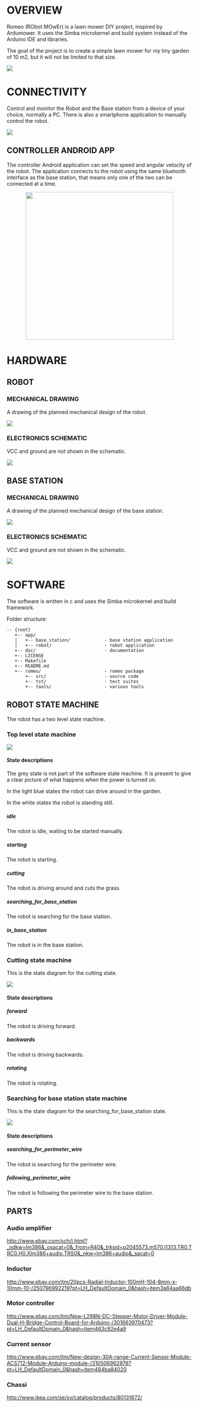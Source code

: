 OVERVIEW
========

Romeo (RObot MOwEr) is a lawn mower DIY project, inspired by
Ardumower. It uses the Simba microkernel and build system instead of
the Arduino IDE and libraries.

The goal of the project is to create a simple lawn mower for my tiny
garden of 10 m2, but it will not be limited to that size.

![](doc/robot.jpg)

CONNECTIVITY
============

Control and monitor the Robot and the Base station from a device of
your choice, normally a PC. There is also a smartphone application to
manually control the robot.

![](doc/connectivity.jpg)

CONTROLLER ANDROID APP
-------------------------
The controller Android application can set the speed and angular
velocity of the robot. The application connects to the robot using the
same bluetooth interface as the base station, that means only one of the two
can be connected at a time.

<div align="center"><img src="doc/controller_app_android.png" width="400"></div>

HARDWARE
========

ROBOT
-----

### MECHANICAL DRAWING

A drawing of the planned mechanical design of the robot.

![](doc/robot_top_left.jpg)

### ELECTRONICS SCHEMATIC

VCC and ground are not shown in the schematic.

![](doc/robot_schematics.jpg)

BASE STATION
------------

### MECHANICAL DRAWING

A drawing of the planned mechanical design of the base station.

![](doc/base_station_top_left.jpg)

### ELECTRONICS SCHEMATIC

VCC and ground are not shown in the schematic.

![](doc/base_station_schematics.jpg)

SOFTWARE
========

The software is written in c and uses the Simba microkernel and build
framework.

Folder structure:

    -- {root}
       +-- app/
       |   +-- base_station/             - base station application
       |   +-- robot/                    - robot application
       +-- doc/                          - documentation
       +-- LICENSE
       +-- Makefile
       +-- README.md
       +-- romeo/                        - romeo package
           +-- src/                      - source code
           +-- tst/                      - test suites
           +-- tools/                    - various tools

ROBOT STATE MACHINE
-------------------
The robot has a two level state machine.

### Top level state machine
![](doc/robot_state_machine.png)

#### State descriptions

The grey state is not part of the software state machine. It is
present to give a clear picture of what happens when the power is
turned on.

In the light blue states the robot can drive around in the garden.

In the white states the robot is standing still.

##### idle
The robot is idle, waiting to be started manually.

##### starting
The robot is starting.

##### cutting
The robot is driving around and cuts the grass.

##### searching_for_base_station
The robot is searching for the base station.

##### in_base_station
The robot is in the base station.

### Cutting state machine
This is the state diagram for the cutting state.

![](doc/robot_state_machine_cutting.png)

#### State descriptions

##### forward
The robot is driving forward.

##### backwards
The robot is driving backwards.

##### rotating
The robot is rotating.

### Searching for base station state machine
This is the state diagram for the searching_for_base_station state.

![](doc/robot_state_machine_searching.png)

#### State descriptions

##### searching_for_perimeter_wire
The robot is searching for the perimeter wire.

##### following_perimeter_wire
The robot is following the perimeter wire to the base station.

PARTS
-----

### Audio amplifier
http://www.ebay.com/sch/i.html?_odkw=lm386&_osacat=0&_from=R40&_trksid=p2045573.m570.l1313.TR0.TRC0.H0.Xlm386+audio.TRS0&_nkw=lm386+audio&_sacat=0

### Inductor
http://www.ebay.com/itm/20pcs-Radial-Inductor-100mH-104-8mm-x-10mm-10-/250796992219?pt=LH_DefaultDomain_0&hash=item3a64aa66db

### Motor controller
http://www.ebay.com/itm/New-L298N-DC-Stepper-Motor-Driver-Module-Dual-H-Bridge-Control-Board-for-Arduino-/301663970473?pt=LH_DefaultDomain_0&hash=item463c92e4a9

### Current sensor
http://www.ebay.com/itm/New-design-30A-range-Current-Sensor-Module-ACS712-Module-Arduino-module-/310506962976?pt=LH_DefaultDomain_0&hash=item484ba84020

### Chassi
http://www.ikea.com/se/sv/catalog/products/80131672/
